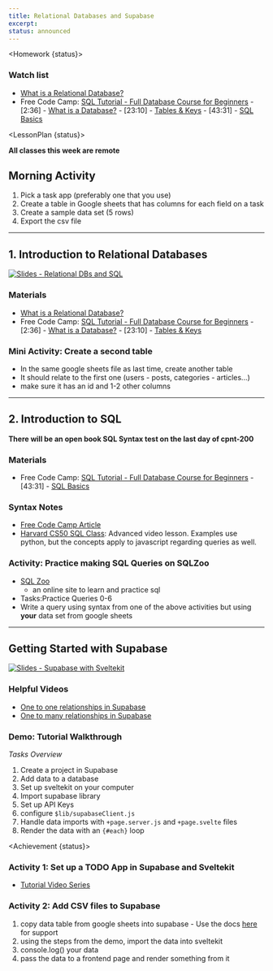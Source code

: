 ```yaml
---
title: Relational Databases and Supabase
excerpt:
status: announced
---
```


<script>
	import Homework from "$lib/components/Homework.svelte";
	import LessonPlan from "$lib/components/LessonPlan.svelte";
	import Achievement from "$lib/components/Achievement.svelte";
</script>

<Homework {status}>

### Watch list

- [What is a Relational Database?](https://www.youtube.com/watch?v=OqjJjpjDRLc)
- Free Code Camp: [SQL Tutorial - Full Database Course for Beginners](https://www.youtube.com/watch?v=HXV3zeQKqGY) - [2:36] - [What is a Database?](https://www.youtube.com/watch?v=HXV3zeQKqGY&t=156s) - [23:10] - [Tables & Keys](https://www.youtube.com/watch?v=HXV3zeQKqGY&t=1390s) - [43:31] - [SQL Basics](https://www.youtube.com/watch?v=HXV3zeQKqGY&t=2611s)

</Homework>

<LessonPlan {status}>

**All classes this week are remote**

<h2>Morning Activity</h2>

1. Pick a task app (preferably one that you use)
2. Create a table in Google sheets that has columns for each field on a task
3. Create a sample data set (5 rows)
4. Export the csv file

---

<h2>1. Introduction to Relational Databases</h2>

[![Slides - Relational DBs and SQL](/images/slides/cpnt-200/relational-db-sql.png)](/slides/cpnt-200/relational-db-sql)

### Materials

- [What is a Relational Database?](https://www.youtube.com/watch?v=OqjJjpjDRLc)
- Free Code Camp: [SQL Tutorial - Full Database Course for Beginners](https://www.youtube.com/watch?v=HXV3zeQKqGY) - [2:36] - [What is a Database?](https://www.youtube.com/watch?v=HXV3zeQKqGY&t=156s) - [23:10] - [Tables & Keys](https://www.youtube.com/watch?v=HXV3zeQKqGY&t=1390s)

### Mini Activity: Create a second table

- In the same google sheets file as last time, create another table
- It should relate to the first one (users - posts, categories - articles...)
- make sure it has an id and 1-2 other columns

---

<h2>2. Introduction to SQL</h2>

**There will be an open book SQL Syntax test on the last day of cpnt-200**

### Materials

- Free Code Camp: [SQL Tutorial - Full Database Course for Beginners](https://www.youtube.com/watch?v=HXV3zeQKqGY) - [43:31] - [SQL Basics](https://www.youtube.com/watch?v=HXV3zeQKqGY&t=2611s)

### Syntax Notes

- [Free Code Camp Article](https://www.freecodecamp.org/news/basic-sql-commands/)
- [Harvard CS50 SQL Class](https://www.youtube.com/live/zrCLRC3Ci1c?si=xMchS-SSsAnVorwM): Advanced video lesson. Examples use python, but the concepts apply to javascript regarding queries as well.

### Activity: Practice making SQL Queries on SQLZoo

- [SQL Zoo](https://sqlzoo.net/wiki/SQL_Tutorial)
  - an online site to learn and practice sql
- Tasks:Practice Queries 0-6
- Write a query using syntax from one of the above activities but using **your** data set from google sheets

---

<h2>Getting Started with Supabase</h2>

[![Slides - Supabase with Sveltekit](/images/slides/cpnt-200/supabase-sveltekit.png)](/slides/cpnt-200/supabase-introduction)

### Helpful Videos

- [One to one relationships in Supabase](https://youtu.be/j31N0cWPvi8?si=wA2zHBdIeA8xj2C-)
- [One to many relationships in Supabase](https://youtu.be/5VrF9OVQ6rg?si=_DsgONDa5U_0Syi7)

### Demo: Tutorial Walkthrough

_Tasks Overview_

1. Create a project in Supabase
2. Add data to a database
3. Set up sveltekit on your computer
4. Import supabase library
5. Set up API Keys
6. configure `$lib/supabaseClient.js`
7. Handle data imports with `+page.server.js` and `+page.svelte` files
8. Render the data with an `{#each}` loop

</LessonPlan>

<Achievement {status}>

### Activity 1: Set up a TODO App in Supabase and Sveltekit

- [Tutorial Video Series](https://youtu.be/DEGHlIRuIP8?si=NqjrkvS_vhf-zos2)

### Activity 2: Add CSV files to Supabase

1. copy data table from google sheets into supabase - Use the docs [here](https://supabase.com/docs/guides/database/tables) for support
2. using the steps from the demo, import the data into sveltekit
3. console.log() your data
4. pass the data to a frontend page and render something from it

</Achievement>
